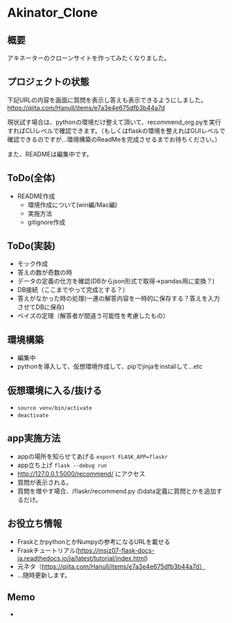 # Akinator_Clone

## 概要
アキネーターのクローンサイトを作ってみたくなりました。

## プロジェクトの状態
下記URLの内容を画面に質問を表示し答えも表示できるようにしました。
https://qiita.com/Hanull/items/e7a3e4e675dfb3b44a7d

現状試す場合は、pythonの環境だけ整えて頂いて、recommend_org.pyを実行すればCLIレベルで確認できます。（もしくはflaskの環境を整えればGUIレベルで確認できるのですが...環境構築のReadMeを完成させるまでお待ちください。）

また、READMEは編集中です。  

## ToDo(全体)
- README作成
  - 環境作成について(win編/Mac編)
  - 実施方法
  - gitignore作成

## ToDo(実装)
  - モック作成
  - 答えの数が奇数の時
  - データの定義の仕方を確認(DBからjson形式で取得->pandas用に変換？)
  - DB接続（ここまでやって完成とする？）
  - 答えがなかった時の処理(一連の解答内容を一時的に保存する？答えを入力させてDBに保存)
  - ベイズの定理（解答者が間違う可能性を考慮したもの）

## 環境構築
  - 編集中
  - pythonを導入して、仮想環境作成して、pipでjinjaをinstallして...etc

## 仮想環境に入る/抜ける
  - ```source venv/bin/activate```
  - ```deactivate```

## app実施方法
  - appの場所を知らせてあげる  ```export FLASK_APP=flaskr```
  - app立ち上げ ```flask --debug run```
  - http://127.0.0.1:5000/recommend/ にアクセス
  - 質問が表示される。
  - 質問を増やす場合、/flaskr/recommend.py のdata定義に質問とかを追加するだけ。

## お役立ち情報
- FraskとかpythonとかNumpyの参考になるURLを載せる
- Fraskチュートリアル(https://msiz07-flask-docs-ja.readthedocs.io/ja/latest/tutorial/index.html)
- 元ネタ（https://qiita.com/Hanull/items/e7a3e4e675dfb3b44a7d）
- ...随時更新します。

## Memo
- 

